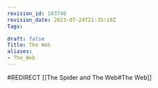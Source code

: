 ```yaml
---
revision_id: 103740
revision_date: 2023-07-24T21:35:18Z
Tags:

draft: false
Title: The Web
aliases:
- The_Web
---
```

#REDIRECT [[The Spider and The Web#The Web]]